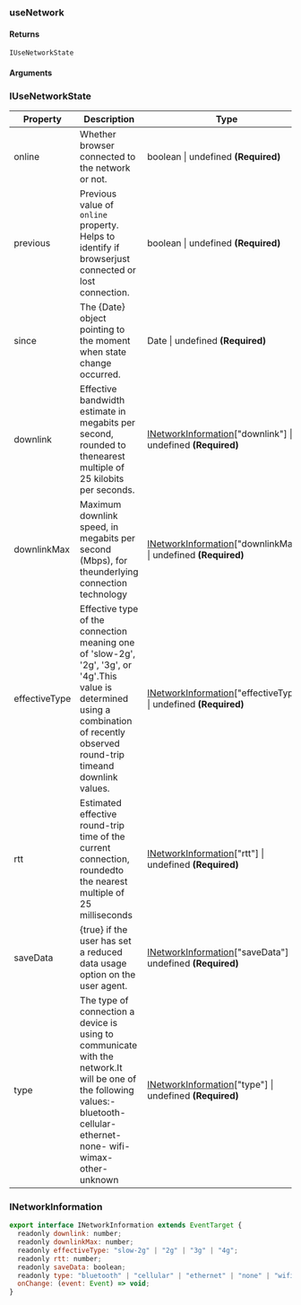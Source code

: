 ### useNetwork

#### Returns
`IUseNetworkState`

#### Arguments


### IUseNetworkState

|Property|Description|Type|DefaultValue|
|---|---|---|---|
|online|Whether browser connected to the network or not.|boolean \| undefined  **(Required)**|`-`|
|previous|Previous value of `online` property. Helps to identify if browserjust connected or lost connection.|boolean \| undefined  **(Required)**|`-`|
|since|The {Date} object pointing to the moment when state change occurred.|Date \| undefined  **(Required)**|`-`|
|downlink|Effective bandwidth estimate in megabits per second, rounded to thenearest multiple of 25 kilobits per seconds.|[INetworkInformation](#INetworkInformation)["downlink"] \| undefined  **(Required)**|`-`|
|downlinkMax|Maximum downlink speed, in megabits per second (Mbps), for theunderlying connection technology|[INetworkInformation](#INetworkInformation)["downlinkMax"] \| undefined  **(Required)**|`-`|
|effectiveType|Effective type of the connection meaning one of 'slow-2g', '2g', '3g', or '4g'.This value is determined using a combination of recently observed round-trip timeand downlink values.|[INetworkInformation](#INetworkInformation)["effectiveType"] \| undefined  **(Required)**|`-`|
|rtt|Estimated effective round-trip time of the current connection, roundedto the nearest multiple of 25 milliseconds|[INetworkInformation](#INetworkInformation)["rtt"] \| undefined  **(Required)**|`-`|
|saveData|{true} if the user has set a reduced data usage option on the user agent.|[INetworkInformation](#INetworkInformation)["saveData"] \| undefined  **(Required)**|`-`|
|type|The type of connection a device is using to communicate with the network.It will be one of the following values:- bluetooth- cellular- ethernet- none- wifi- wimax- other- unknown|[INetworkInformation](#INetworkInformation)["type"] \| undefined  **(Required)**|`-`|

### INetworkInformation

```js
export interface INetworkInformation extends EventTarget {
  readonly downlink: number;
  readonly downlinkMax: number;
  readonly effectiveType: "slow-2g" | "2g" | "3g" | "4g";
  readonly rtt: number;
  readonly saveData: boolean;
  readonly type: "bluetooth" | "cellular" | "ethernet" | "none" | "wifi" | "wimax" | "other" | "unknown";
  onChange: (event: Event) => void;
}
```